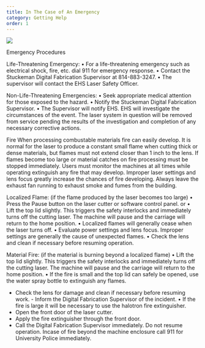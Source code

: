 ```yaml
---
title: In The Case of An Emergency
category: Getting Help
order: 1
---
```


![](//matthewbaykenney.github.io/cmac-laser-cutter/images/stop.jpg/400x400)

Emergency Procedures

Life-Threatening Emergency:
• For a life-threatening emergency such as electrical shock, fire, etc. dial 911 for emergency response.
• Contact the Stuckeman Digital Fabrication Supervisor at 814-883-3247.
• The supervisor will contact the EHS Laser Safety Officer.


Non-Life-Threatening Emergencies:
• Seek appropriate medical attention for those exposed to the hazard. • Notify the Stuckeman Digital Fabrication Supervisor.
• The Supervisor will notify EHS.
EHS will investigate the circumstances of the event. The laser system in question will be removed from service pending the results of the investigation and completion of any necessary corrective actions.

Fire
When processing combustable materials fire can easily develop. It is normal for the laser to produce a constant small flame when cutting thick or dense materials, but flames must not extend closer than 1 inch to the lens. If flames become too large or material catches on fire processing must be stopped immediately. Users must monitor the machines at all times while operating extinguish any fire that may develop. Improper laser settings and lens focus greatly increase the chances of fire developing.
Always leave the exhaust fan running to exhaust smoke and fumes from the building.


Localized Flame: (if the flame produced by the laser becomes too large)
• Press the Pause button on the laser cutter or software control panel.
or
• Lift the top lid slightly. This triggers the safety interlocks and immediately turns
off the cutting laser. The machine will pause and the carriage will return to the
home position.
• Localized flames will generally cease when the laser turns off.
• Evaluate power settings and lens focus. Improper settings are generally the
cause of unexpected flames.
• Check the lens and clean if necessary before resuming operation.


Material Fire: (if the material is burning beyond a localized flame)
• Lift the top lid slightly. This triggers the safety interlocks and immediately turns
off the cutting laser. The machine will pause and the carriage will return to the
home position.
• If the fire is small and the top lid can safely be opened, use the water spray
bottle to extinguish any flames.
- Check the lens for damage and clean if necessary before resuming work. - Inform the Digital Fabrication Supervisor of the incident.
• If the fire is large it will be necessary to use the halotron fire extinguisher.
- Open the front door of the laser cutter.
- Apply the fire extinguisher through the front door.
- Call the Digital Fabrication Supervisor immediately. Do not resume
operation.
Incase of fire beyond the machine enclosure call 911 for University Police immediately.
